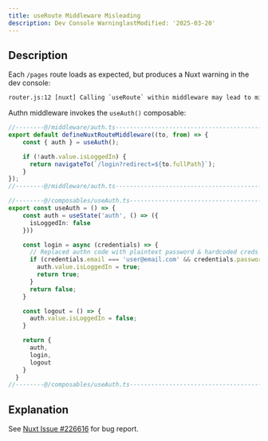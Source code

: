 ```yaml
---
title: useRoute Middleware Misleading
description: Dev Console WarninglastModified: '2025-03-20'
---
```


## Description

Each `/pages` route loads as expected, but produces a Nuxt warning in the dev console:

```txt
router.js:12 [nuxt] Calling `useRoute` within middleware may lead to misleading results. Instead, use the (to, from) arguments passed to the middleware to access the new and old routes.
```

Authn middleware invokes the `useAuth()` composable:

```ts
//--------@/middleware/auth.ts------------------------------------------------->
export default defineNuxtRouteMiddleware((to, from) => {
    const { auth } = useAuth();

    if (!auth.value.isLoggedIn) {
      return navigateTo(`/login?redirect=${to.fullPath}`);
    }
});
//--------@/middleware/auth.ts------------------------------------------------->
```

```ts
//--------@/composables/useAuth.ts--------------------------------------------->
export const useAuth = () => {
    const auth = useState('auth', () => ({
      isLoggedIn: false
    }))

    const login = async (credentials) => {
      // Replaced authn code with plaintext password & hardcoded creds for this reproduction
      if (credentials.email === 'user@email.com' && credentials.password === 'somepassword') {
        auth.value.isLoggedIn = true;
        return true;
      }
      return false;
    }

    const logout = () => {
      auth.value.isLoggedIn = false;
    }

    return {
      auth,
      login,
      logout
    }
  }
//--------@/composables/useAuth.ts--------------------------------------------->
```

## Explanation

See [Nuxt Issue #226616](https://github.com/nuxt/nuxt/issues/26612) for bug report.
